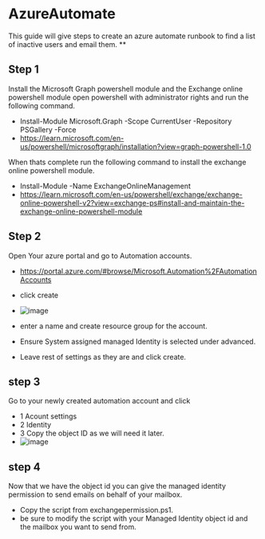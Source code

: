 # AzureAutomate
This guide will give steps to create an azure automate runbook to find a list of inactive users and email them.
**
## Step 1

Install the Microsoft Graph powershell module and the Exchange online powershell module
open powershell with administrator rights and run the following command.
* Install-Module Microsoft.Graph -Scope CurrentUser -Repository PSGallery -Force
* https://learn.microsoft.com/en-us/powershell/microsoftgraph/installation?view=graph-powershell-1.0
  

When thats complete run the following command to install the exchange online powershell module.
* Install-Module -Name ExchangeOnlineManagement
* https://learn.microsoft.com/en-us/powershell/exchange/exchange-online-powershell-v2?view=exchange-ps#install-and-maintain-the-exchange-online-powershell-module


## Step 2
Open Your azure portal and go to Automation accounts.

* https://portal.azure.com/#browse/Microsoft.Automation%2FAutomationAccounts <br />

* click create
* ![image](https://github.com/user-attachments/assets/d4e6c6d6-ed3f-4eb5-992a-3dc7a2019050)

* enter a name and create resource group for the account.
* Ensure System assigned managed Identity is selected under advanced.
* Leave rest of settings as they are and click create.

## step 3
Go to your newly created automation account and click
* 1 Acount settings
* 2 Identity
* 3 Copy the object ID as we will need it later.
* ![image](https://github.com/user-attachments/assets/53a9d2bd-0984-4df5-bc53-a4fe652c3161)


## step 4
Now that we have the object id you can give the managed identity permission to send emails on behalf of your mailbox.
* Copy the script from exchangepermission.ps1.
* be sure to modify the script with your Managed Identity object id and the mailbox you want to send from.




